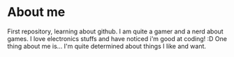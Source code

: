 # About me
First repository, learning about github.
I am quite a gamer and a nerd about games.
I love electronics stuffs and have noticed i'm good at coding! :D
One thing about me is... I'm quite determined about things I like and want.
